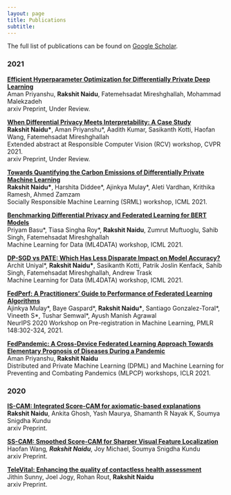 ```yaml
---
layout: page
title: Publications
subtitle:
---
```


The full list of publications can be found on <a href="https://scholar.google.com/citations?user=bbscqSsAAAAJ&hl=en" target="_blank">Google Scholar</a>.

### 2021

<a href="https://arxiv.org/abs/2108.03888" target="_blank"><b>Efficient Hyperparameter Optimization for Differentially Private Deep Learning</b></a><br/>
Aman Priyanshu, <b>Rakshit Naidu</b>, Fatemehsadat Mireshghallah, Mohammad Malekzadeh <br/>
arxiv Preprint, Under Review.

<a href="https://arxiv.org/abs/2106.13203" target="_blank"><b>When Differential Privacy Meets Interpretability: A Case Study </b></a><br/>
<b>Rakshit Naidu*</b>, Aman Priyanshu\*, Aadith Kumar, Sasikanth Kotti, Haofan Wang, Fatemehsadat Mireshghallah<br/>
Extended abstract at Responsible Computer Vision (RCV) workshop, CVPR 2021. <br/>
arxiv Preprint, Under Review.

<a href="https://arxiv.org/abs/2107.06946" target="_blank"><b>Towards Quantifying the Carbon Emissions of Differentially Private Machine Learning </b></a><br/>
<b>Rakshit Naidu*</b>, Harshita Diddee\*, Ajinkya Mulay\*, Aleti Vardhan, Krithika Ramesh, Ahmed Zamzam<br/>
Socially Responsible Machine Learning (SRML) workshop, ICML 2021.

<a href="https://arxiv.org/abs/2106.13973" target="_blank"><b>Benchmarking Differential Privacy and Federated Learning for BERT Models </b></a><br/>
Priyam Basu\*, Tiasa Singha Roy\*, <b>Rakshit Naidu</b>, Zumrut Muftuoglu, Sahib Singh, Fatemehsadat Mireshghallah<br/>
Machine Learning for Data (ML4DATA) workshop, ICML 2021.

<a href="https://arxiv.org/abs/2106.12576" target="_blank"><b>DP-SGD vs PATE: Which Has Less Disparate Impact on Model Accuracy? </b></a><br/>
Archit Uniyal\*, <b>Rakshit Naidu*</b>, Sasikanth Kotti, Patrik Joslin Kenfack, Sahib Singh, Fatemehsadat Mireshghallah, Andrew Trask<br/>
Machine Learning for Data (ML4DATA) workshop, ICML 2021.

<a href="http://proceedings.mlr.press/v148/mulay21a.html" target="_blank"><b>FedPerf: A Practitioners’ Guide to Performance of Federated Learning Algorithms </b></a><br/>
Ajinkya Mulay\*, Baye Gaspard\*, <b>Rakshit Naidu*</b>, Santiago Gonzalez-Toral\*, Vineeth S\*, Tushar Semwal\*, Ayush Manish Agrawal <br/>
NeurIPS 2020 Workshop on Pre-registration in Machine Learning, PMLR 148:302-324, 2021.

<a href="https://arxiv.org/abs/2104.01864" target="_blank"><b>FedPandemic: A Cross-Device Federated Learning Approach Towards Elementary Prognosis of Diseases During a Pandemic </b></a><br/>
Aman Priyanshu, <b>Rakshit Naidu</b><br/>
Distributed and Private Machine Learning (DPML) and Machine Learning for Preventing and Combating Pandemics (MLPCP) workshops, ICLR 2021.

### 2020

<a href="https://arxiv.org/abs/2010.03023" target="_blank"><b>IS-CAM: Integrated Score-CAM for axiomatic-based explanations </b></a><br/>
<b>Rakshit Naidu</b>, Ankita Ghosh, Yash Maurya, Shamanth R Nayak K, Soumya Snigdha Kundu<br/>
arxiv Preprint.

<a href="https://arxiv.org/abs/2006.14255" target="_blank"><b>SS-CAM: Smoothed Score-CAM for Sharper Visual Feature Localization </b></a><br/>
Haofan Wang<sup>*</sup>, <b>Rakshit Naidu*</b>, Joy Michael, Soumya Snigdha Kundu<br/>
arxiv Preprint.

<a href="https://arxiv.org/abs/2007.00762" target="_blank"><b>TeleVital: Enhancing the quality of contactless health assessment </b></a><br/>
Jithin Sunny, Joel Jogy, Rohan Rout, <b>Rakshit Naidu</b><br/>
arxiv Preprint.
